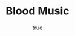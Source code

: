 ---
title: "Blood Music"
bookCover: "/assets/book-covers/blood-music.jpg"
slug: "blood-music"
bookAuthor: "Greg Bear"
rating: 10
done: false
tags: []
detailedNotes: false
amazonLink: ""
author:
  name: Rico Trebeljahr
  picture: "/assets/blog/profile.jpeg"
---